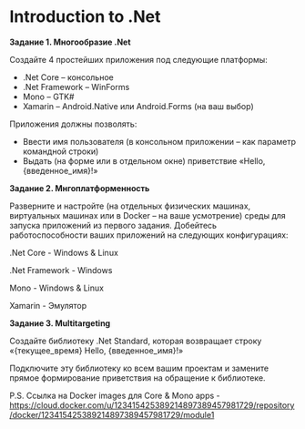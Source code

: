 # Introduction to .Net

**Задание 1. Многообразие .Net**

Создайте 4 простейших приложения под следующие платформы:

* .Net Core – консольное
* .Net Framework – WinForms
* Mono – GTK#
* Xamarin – Android.Native или Android.Forms (на ваш выбор)

Приложения должны позволять:
* Ввести имя пользователя (в консольном приложении – как параметр командной строки)
* Выдать (на форме или в отдельном окне) приветствие «Hello, {введенное_имя}!»

**Задание 2. Мнгоплатформенность**

Разверните и настройте (на отдельных физических машинах, виртуальных машинах или в Docker – на ваше усмотрение) среды для запуска приложений из первого задания.
Добейтесь работоспособности ваших приложений на следующих конфигурациях:

.Net Core - Windows & Linux

.Net Framework - Windows

Mono - Windows & Linux

Xamarin - Эмулятор

**Задание 3. Multitargeting**

Создайте библиотеку .Net Standard, которая возвращает строку «{текущее_время} Hello, {введенное_имя}!»

Подключите эту библиотеку ко всем вашим проектам и замените прямое формирование приветствия на обращение к библиотеке.

P.S. Ссылка на Docker images для Core & Mono apps - https://cloud.docker.com/u/123415425389214897389457981729/repository/docker/123415425389214897389457981729/module1
